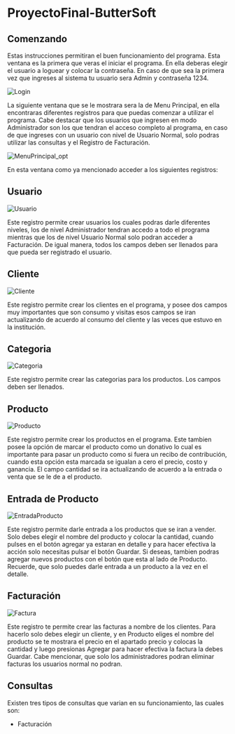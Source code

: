 # ProyectoFinal-ButterSoft
## Comenzando
Estas instrucciones permitiran el buen funcionamiento del programa. Esta ventana es la primera que veras el iniciar el programa. En ella 
deberas elegir el usuario a loguear y colocar la contraseña. En caso de que sea la primera vez que ingreses al sistema tu usuario sera Admin
y contraseña 1234.


![Login](https://user-images.githubusercontent.com/54560358/69479993-023ff900-0dda-11ea-908f-a481dfb08c8f.JPG)

La siguiente ventana que se le mostrara sera la de Menu Principal, en ella encontraras diferentes registros para que puedas comenzar a utilizar el programa. Cabe destacar que los usuarios que ingresen en modo Administrador son los que tendran el acceso completo al programa, en caso de que ingreses con un usuario con nivel de Usuario Normal, solo podras utilizar las consultas y el Registro de Facturación. 

![MenuPrincipal_opt](https://user-images.githubusercontent.com/54560358/69480267-6bc10700-0ddc-11ea-9e6f-3915d9795a8e.jpg)

En esta ventana como ya mencionado acceder a los siguientes registros:

## Usuario

![Usuario](https://user-images.githubusercontent.com/54560358/69480389-61ebd380-0ddd-11ea-80f9-445a439be847.JPG)

Este registro permite crear usuarios los cuales podras darle diferentes niveles, los de nivel Administrador tendran accedo a todo el programa mientras que los de nivel Usuario Normal solo podran acceder a Facturación. De igual manera, todos los campos deben ser llenados para que pueda ser registrado el usuario.

## Cliente

![Cliente](https://user-images.githubusercontent.com/54560358/69480595-25b97280-0ddf-11ea-84eb-e0959753d893.JPG)

Este registro permite crear los clientes en el programa, y posee dos campos muy importantes que son consumo y visitas esos campos se iran actualizando de acuerdo al consumo del cliente y las veces que estuvo en la institución.

## Categoria

![Categoria](https://user-images.githubusercontent.com/54560358/69480791-ee4bc580-0de0-11ea-942b-8a45788052a8.JPG)

Este registro permite crear las categorias para los productos. Los campos deben ser llenados.

## Producto
![Producto](https://user-images.githubusercontent.com/54560358/69480677-1129aa00-0de0-11ea-8b86-650c1a4a9e3b.JPG)

Este registro permite crear los productos en el programa. Este tambien posee la opción de marcar el producto como un donativo lo cual es importante para pasar un producto como si fuera un recibo de contribución, cuando esta opción esta marcada se igualan a cero el precio, costo y ganancia. El campo cantidad se ira actualizando de acuerdo a la entrada o venta que se le de a el producto.

## Entrada de Producto

![EntradaProducto](https://user-images.githubusercontent.com/54560358/69480827-539fb680-0de1-11ea-9d82-71ba686cfc27.JPG)

Este registro permite darle entrada a los productos que se iran a vender. Solo debes elegir el nombre del producto y colocar la cantidad, cuando pulses en el botón agregar ya estaran en detalle y para hacer efectiva la acción solo necesitas pulsar el botón Guardar. Si deseas, tambien podras agregar nuevos productos con el botón que esta al lado de Producto.
Recuerde, que solo puedes darle entrada a un producto a la vez en el detalle.

## Facturación

![Factura](https://user-images.githubusercontent.com/54560358/69480979-38ce4180-0de3-11ea-9bd3-11262db9f114.JPG)

Este registro te permite crear las facturas a nombre de los clientes. Para hacerlo solo debes elegir un cliente, y en Producto eliges el nombre del producto se te mostrara el precio en el apartado precio y colocas la cantidad y luego presionas Agregar para hacer efectiva la factura la debes Guardar.
Cabe mencionar, que solo los administradores podran eliminar facturas los usuarios normal no podran.


## Consultas
Existen tres tipos de consultas que varian en su funcionamiento, las cuales son:

- Facturación


 
 

